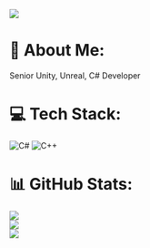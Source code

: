 [![](https://visitcount.itsvg.in/api?id=melarvrdev&icon=0&color=0)](https://visitcount.itsvg.in)


# 💫 About Me:
Senior Unity, Unreal, C# Developer<br>



# 💻 Tech Stack:
![C#](https://img.shields.io/badge/c%23-%23239120.svg?style=flat&logo=c-sharp&logoColor=white) ![C++](https://img.shields.io/badge/c++-%2300599C.svg?style=flat&logo=c%2B%2B&logoColor=white)
# 📊 GitHub Stats:
![](https://github-readme-stats.vercel.app/api?username=melarvrdev&theme=radical&hide_border=false&include_all_commits=true&count_private=false)<br/>
![](https://github-readme-streak-stats.herokuapp.com/?user=melarvrdev&theme=radical&hide_border=false)<br/>
![](https://github-readme-stats.vercel.app/api/top-langs/?username=melarvrdev&theme=radical&hide_border=false&include_all_commits=true&count_private=false&layout=compact)
